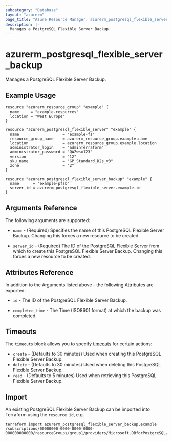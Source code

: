 ```yaml
---
subcategory: "Database"
layout: "azurerm"
page_title: "Azure Resource Manager: azurerm_postgresql_flexible_server_backup"
description: |-
  Manages a PostgreSQL Flexible Server Backup.
---
```


# azurerm_postgresql_flexible_server_backup

Manages a PostgreSQL Flexible Server Backup.

## Example Usage

```hcl
resource "azurerm_resource_group" "example" {
  name     = "example-resources"
  location = "West Europe"
}

resource "azurerm_postgresql_flexible_server" "example" {
  name                   = "example-fs"
  resource_group_name    = azurerm_resource_group.example.name
  location               = azurerm_resource_group.example.location
  administrator_login    = "adminTerraform"
  administrator_password = "QAZwsx123"
  version                = "12"
  sku_name               = "GP_Standard_D2s_v3"
  zone                   = "2"
}

resource "azurerm_postgresql_flexible_server_backup" "example" {
  name      = "example-pfsb"
  server_id = azurerm_postgresql_flexible_server.example.id
}
```

## Arguments Reference

The following arguments are supported:

* `name` - (Required) Specifies the name of this PostgreSQL Flexible Server Backup. Changing this forces a new resource to be created.

* `server_id` - (Required) The ID of the PostgreSQL Flexible Server from which to create this PostgreSQL Flexible Server Backup. Changing this forces a new resource to be created.

## Attributes Reference

In addition to the Arguments listed above - the following Attributes are exported:

* `id` - The ID of the PostgreSQL Flexible Server Backup.

* `completed_time` - The Time (ISO8601 format) at which the backup was completed.

## Timeouts

The `timeouts` block allows you to specify [timeouts](https://www.terraform.io/docs/configuration/resources.html#timeouts) for certain actions:

* `create` - (Defaults to 30 minutes) Used when creating this PostgreSQL Flexible Server Backup.
* `delete` - (Defaults to 30 minutes) Used when deleting this PostgreSQL Flexible Server Backup.
* `read` - (Defaults to 5 minutes) Used when retrieving this PostgreSQL Flexible Server Backup.

## Import

An existing PostgreSQL Flexible Server Backup can be imported into Terraform using the `resource id`, e.g.

```shell
terraform import azurerm_postgresql_flexible_server_backup.example /subscriptions/00000000-0000-0000-0000-000000000000/resourceGroups/group1/providers/Microsoft.DBforPostgreSQL/flexibleServers/fs1/backups/backup1
```
